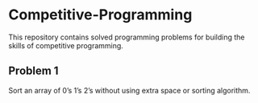 # Competitive-Programming
This repository contains solved programming problems for building the skills of competitive programming.

## Problem 1
Sort an array of 0’s 1’s 2’s without using extra space or sorting algorithm.
